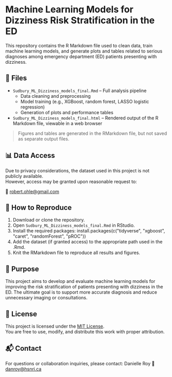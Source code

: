 # Machine Learning Models for Dizziness Risk Stratification in the ED

This repository contains the R Markdown file used to clean data, train machine learning models, and generate plots and tables related to serious diagnoses among emergency department (ED) patients presenting with dizziness.

## 📁 Files

- `Sudbury_ML_Dizziness_models_final.Rmd` – Full analysis pipeline
  - Data cleaning and preprocessing
  - Model training (e.g., XGBoost, random forest, LASSO logistic regression)
  - Generation of plots and performance tables
- `Sudbury_ML_Dizziness_models_final.html` – Rendered output of the R Markdown file, viewable in a web browser

> Figures and tables are generated in the RMarkdown file, but not saved as separate output files.

## 📊 Data Access

Due to privacy considerations, the dataset used in this project is not publicly available.  
However, access may be granted upon reasonable request to:

📧 [robert.ohle@gmail.com](mailto:robert.ohle@gmail.com)

## 🔁 How to Reproduce

1. Download or clone the repository.
2. Open `Sudbury_ML_Dizziness_models_final.Rmd` in RStudio.
3. Install the required packages: 
    install.packages(c("tidyverse", "xgboost", "caret", "randomForest", "pROC"))
4. Add the dataset (if granted access) to the appropriate path used in the .Rmd.
5. Knit the RMarkdown file to reproduce all results and figures.

## 🧪 Purpose
This project aims to develop and evaluate machine learning models for improving the risk stratification of patients presenting with dizziness in the ED. The ultimate goal is to support more accurate diagnosis and reduce unnecessary imaging or consultations.

## 📜 License
This project is licensed under the [MIT License](LICENSE.txt).  
You are free to use, modify, and distribute this work with proper attribution.

## 📬 Contact
For questions or collaboration inquiries, please contact:
Danielle Roy
📧 danroy@hsnri.ca
